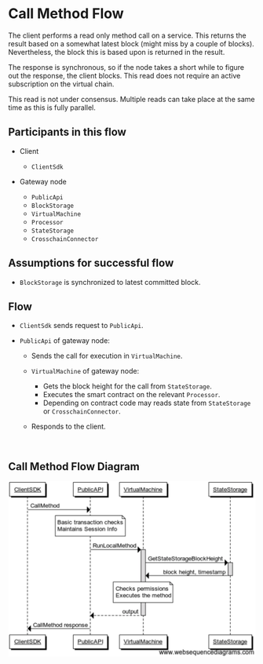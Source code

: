 # Call Method Flow

The client performs a read only method call on a service. This returns the result based on a somewhat latest block (might miss by a couple of blocks). Nevertheless, the block this is based upon is returned in the result.

The response is synchronous, so if the node takes a short while to figure out the response, the client blocks. This read does not require an active subscription on the virtual chain.

This read is not under consensus. Multiple reads can take place at the same time as this is fully parallel.

## Participants in this flow

* Client
  * `ClientSdk`

* Gateway node
  * `PublicApi`
  * `BlockStorage`
  * `VirtualMachine`
  * `Processor`
  * `StateStorage`
  * `CrosschainConnector`

## Assumptions for successful flow

* `BlockStorage` is synchronized to latest committed block.

## Flow

* `ClientSdk` sends request to `PublicApi`.

* `PublicApi` of gateway node:
  * Sends the call for execution in `VirtualMachine`.

  * `VirtualMachine` of gateway node:
    * Gets the block height for the call from `StateStorage`.
    * Executes the smart contract on the relevant `Processor`.
    * Depending on contract code may reads state from `StateStorage` or `CrosschainConnector`.

  * Responds to the client.

&nbsp;
## Call Method Flow Diagram

![alt text][run_local_method_flow] <br/><br/>

[run_local_method_flow]: ../_img/run_local_method_flow.png "Call Method"
